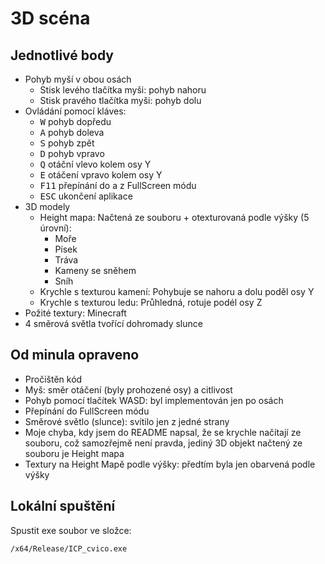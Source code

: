 # 3D scéna

## Jednotlivé body

* Pohyb myší v obou osách
    * Stisk levého tlačítka myši: pohyb nahoru
    * Stisk pravého tlačítka myši: pohyb dolu
* Ovládání pomocí kláves:
    * <kbd>W</kbd> pohyb dopředu
    * <kbd>A</kbd> pohyb doleva
    * <kbd>S</kbd> pohyb zpět
    * <kbd>D</kbd> pohyb vpravo
    * <kbd>Q</kbd> otáční vlevo kolem osy Y
    * <kbd>E</kbd> otáčení vpravo kolem osy Y
    * <kbd>F11</kbd> přepínání do a z FullScreen módu
    * <kbd>ESC</kbd> ukončení aplikace
* 3D modely
    * Height mapa: Načtená ze souboru + otexturovaná podle výšky (5 úrovní):
        * Moře
        * Písek
        * Tráva
        * Kameny se sněhem
        * Sníh
    * Krychle s texturou kamení: Pohybuje se nahoru a dolu poděl osy Y
    * Krychle s texturou ledu: Průhledná, rotuje podél osy Z 
* Požité textury: Minecraft
* 4 směrová světla tvořící dohromady slunce

## Od minula opraveno
* Pročištěn kód
* Myš: směr otáčení (byly prohozené osy) a citlivost
* Pohyb pomocí tlačítek WASD: byl implementován jen po osách
* Přepínání do FullScreen módu
* Směrové světlo (slunce): svítilo jen z jedné strany
* Moje chyba, kdy jsem do README napsal, že se krychle načítají ze souboru, což samozřejmě není pravda, jediný 3D objekt načtený ze souboru je Height mapa
* Textury na Height Mapě podle výšky: předtím byla jen obarvená podle výšky

## Lokální spuštění

Spustit exe soubor ve složce:  
```bash
/x64/Release/ICP_cvico.exe
```